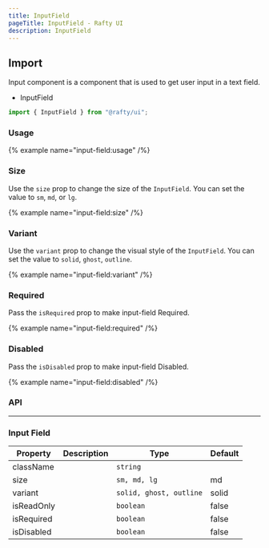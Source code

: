 ```yaml
---
title: InputField
pageTitle: InputField - Rafty UI
description: InputField
---
```


## Import

Input component is a component that is used to get user input in a text field.

- InputField

```jsx
import { InputField } from "@rafty/ui";
```

### Usage

{% example name="input-field:usage" /%}

### Size

Use the `size` prop to change the size of the `InputField`. You can set the value to `sm`, `md`, or `lg`.

{% example name="input-field:size" /%}

### Variant

Use the `variant` prop to change the visual style of the `InputField`. You can set the value to `solid`, `ghost`, `outline`.

{% example name="input-field:variant" /%}

### Required

Pass the `isRequired` prop to make input-field Required.

{% example name="input-field:required" /%}

### Disabled

Pass the `isDisabled` prop to make input-field Disabled.

{% example name="input-field:disabled" /%}

### API

---

### Input Field

| Property   | Description | Type                    | Default |
| ---------- | ----------- | ----------------------- | ------- |
| className  |             | `string`                |         |
| size       |             | `sm, md, lg`            | md      |
| variant    |             | `solid, ghost, outline` | solid   |
| isReadOnly |             | `boolean`               | false   |
| isRequired |             | `boolean`               | false   |
| isDisabled |             | `boolean`               | false   |
